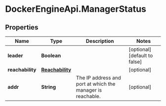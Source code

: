 # DockerEngineApi.ManagerStatus

## Properties

Name | Type | Description | Notes
------------ | ------------- | ------------- | -------------
**leader** | **Boolean** |  | [optional] [default to false]
**reachability** | [**Reachability**](Reachability.md) |  | [optional] 
**addr** | **String** | The IP address and port at which the manager is reachable.  | [optional] 


